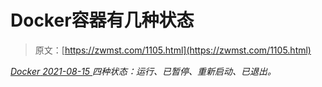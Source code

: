 <!--yml
category: 未分类
date: 0001-01-01 00:00:00
--->

# Docker容器有几种状态

> 原文：[https://zwmst.com/1105.html](https://zwmst.com/1105.html)

   [ *Docker* ](https://zwmst.com/docker)*[ <time datetime="2021-08-15T10:27:15+08:00"> 2021-08-15 </time> ](https://zwmst.com/1105.html)  四种状态：运行、已暂停、重新启动、已退出。*